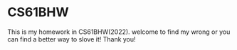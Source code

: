 # CS61BHW
This is my homework in CS61BHW(2022).
welcome to find my wrong or you can find a better way to slove it!
Thank you!
